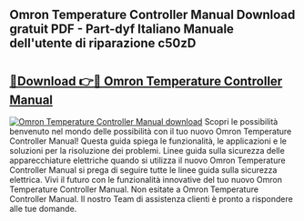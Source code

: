 ## Omron Temperature Controller Manual Download gratuit PDF - Part-dyf Italiano Manuale dell'utente di riparazione c50zD

# <h2><a href="http://dfgbfg7.blite.top/?on=Omron+Temperature+Controller+Manual">🔗Download 👉🔴 Omron Temperature Controller Manual</a></h2>

[![Omron Temperature Controller Manual download](https://i.imgur.com/lujVjoI.png)](http://dfgbfg7.blite.top/?on=Omron+Temperature+Controller+Manual)
Scopri le possibilità benvenuto nel mondo delle possibilità con il tuo nuovo Omron Temperature Controller Manual! Questa guida spiega le funzionalità, le applicazioni e le soluzioni per la risoluzione dei problemi. Linee guida sulla sicurezza delle apparecchiature elettriche quando si utilizza il nuovo Omron Temperature Controller Manual si prega di seguire tutte le linee guida sulla sicurezza elettrica. Vivi il futuro con le funzionalità innovative del tuo nuovo Omron Temperature Controller Manual. Non esitate a Omron Temperature Controller Manual. Il nostro Team di assistenza clienti è pronto a rispondere alle tue domande.
